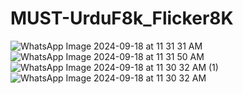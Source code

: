 # MUST-UrduF8k_Flicker8K
![WhatsApp Image 2024-09-18 at 11 31 31 AM](https://github.com/user-attachments/assets/27b2e34d-9d5a-4992-b88b-7a2f0b5593c2) 
![WhatsApp Image 2024-09-18 at 11 31 50 AM](https://github.com/user-attachments/assets/64f41370-d84f-4245-a75d-c9844aa292be)
<br>
![WhatsApp Image 2024-09-18 at 11 30 32 AM (1)](https://github.com/user-attachments/assets/00aac8f4-2413-4730-99b9-34c098947148)
<br>
![WhatsApp Image 2024-09-18 at 11 30 32 AM](https://github.com/user-attachments/assets/25782bde-c53d-4c79-87fd-232974d8cf26)


<br>
